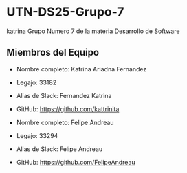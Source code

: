 # UTN-DS25-Grupo-7
katrina
Grupo Numero 7 de la materia Desarrollo de Software

## Miembros del Equipo 
- Nombre completo: Katrina Ariadna Fernandez
- Legajo: 33182  
- Alias de Slack: Fernandez Katrina
- GitHub: https://github.com/kattrinita

- Nombre completo: Felipe Andreau
- Legajo: 33294  
- Alias de Slack: Felipe Andreau
- GitHub: https://github.com/FelipeAndreau
